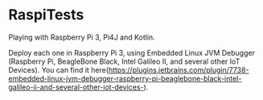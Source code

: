 # RaspiTests
Playing with Raspberry Pi 3, Pi4J and Kotlin.

Deploy each one in Raspberry Pi 3, using Embedded Linux JVM Debugger (Raspberry Pi, BeagleBone Black, Intel Galileo II, and several other IoT Devices). You can find it here(https://plugins.jetbrains.com/plugin/7738-embedded-linux-jvm-debugger-raspberry-pi-beaglebone-black-intel-galileo-ii-and-several-other-iot-devices-).
